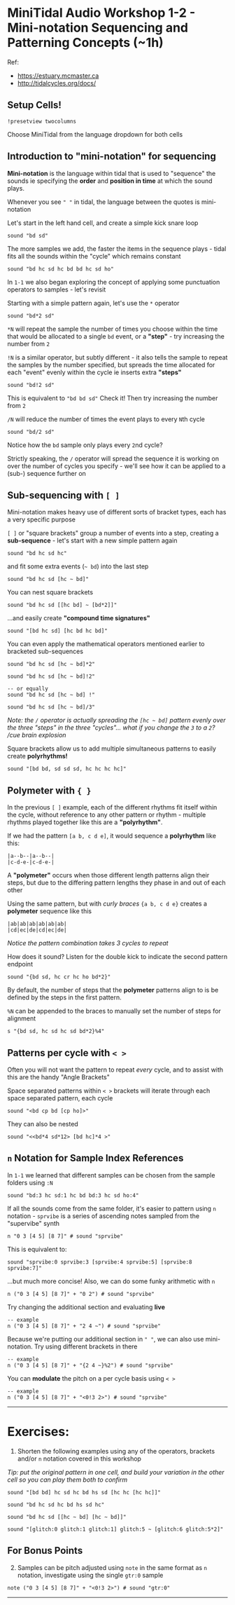 # MiniTidal Audio Workshop 1-2 - Mini-notation Sequencing and Patterning Concepts (~1h)

Ref: 
 - https://estuary.mcmaster.ca
 - http://tidalcycles.org/docs/

## Setup Cells!

`!presetview twocolumns`

Choose MiniTidal from the language dropdown for both cells

## Introduction to "mini-notation" for sequencing

**Mini-notation** is the language within tidal that is used to "sequence" the sounds ie specifying the **order** and **position in time** at which the sound plays.  

Whenever you see `" "` in tidal, the language between the quotes is mini-notation

Let's start in the left hand cell, and create a simple kick snare loop

```
sound "bd sd"
```

The more samples we add, the faster the items in the sequence plays - tidal fits all the sounds within the "cycle" which remains constant

```
sound "bd hc sd hc bd bd hc sd ho"
```

In `1-1` we also began exploring the concept of applying some punctuation operators to samples - let's revisit 

Starting with a simple pattern again, let's use the `*` operator

```
sound "bd*2 sd"
```

`*N` will repeat the sample the number of times you choose within the time that would be allocated to a single `bd` event, or a **"step"** - try increasing the number from `2`

`!N` is a similar operator, but subtly different - it also tells the sample to repeat the samples by the number specified, but spreads the time allocated for each "event" evenly within the cycle ie inserts extra **"steps"**

```
sound "bd!2 sd"
```

This is equivalent to `"bd bd sd"` Check it! Then try increasing the number from `2`

`/N` will reduce the number of times the event plays to every `N`th cycle

```
sound "bd/2 sd"
```

Notice how the `bd` sample only plays every `2`nd cycle?

Strictly speaking, the `/` operator will spread the sequence it is working on over the number of cycles you specify - we'll see how it can be applied to a (sub-) sequence further on

## Sub-sequencing with `[ ]`

Mini-notation makes heavy use of different sorts of bracket types, each has a very specific purpose

`[ ]` or "square brackets" group a number of events into a step, creating a **sub-sequence** - let's start with a new simple pattern again

```
sound "bd hc sd hc"
```

and fit some extra events (`~ bd`) into the last step

```
sound "bd hc sd [hc ~ bd]"
```

You can nest square brackets

```
sound "bd hc sd [[hc bd] ~ [bd*2]]"
```

...and easily create **"compound time signatures"**

```
sound "[bd hc sd] [hc bd hc bd]"
```

You can even apply the mathematical operators mentioned earlier to bracketed sub-sequences

```
sound "bd hc sd [hc ~ bd]*2"
```
```
sound "bd hc sd [hc ~ bd]!2"
```
```
-- or equally
sound "bd hc sd [hc ~ bd] !"
```
```
sound "bd hc sd [hc ~ bd]/3"
```

*Note: the `/` operator is actually spreading the `[hc ~ bd]` pattern evenly over the three "steps" in the three "cycles"... what if you change the `3` to a `2`? /cue brain explosion*

Square brackets allow us to add multiple simultaneous patterns to easily create **polyrhythms!**

```
sound "[bd bd, sd sd sd, hc hc hc hc]"
```

## Polymeter with `{ }`

In the previous `[ ]` example, each of the different rhythms fit itself within the cycle, without reference to any other pattern or rhythm - multiple rhythms played together like this are a **"polyrhythm"**.

If we had the pattern `[a b, c d e]`, it would sequence a **polyrhythm** like this:

```
|a--b--|a--b--|
|c-d-e-|c-d-e-|
```

A **"polymeter"** occurs when those different length patterns align their steps, but due to the differing pattern lengths they phase in and out of each other

Using the same pattern, but with *curly braces* `{a b, c d e}` creates a **polymeter** sequence like this

```
|ab|ab|ab|ab|ab|ab|
|cd|ec|de|cd|ec|de|
```

*Notice the pattern combination takes 3 cycles to repeat*

How does it sound? Listen for the double kick to indicate the second pattern endpoint

```
sound "{bd sd, hc cr hc ho bd*2}"
```

By default, the number of steps that the **polymeter** patterns align to is be defined by the steps in the first pattern.

`%N` can be appended to the braces to manually set the number of steps for alignment

```
s "{bd sd, hc sd hc sd bd*2}%4"
```

## Patterns per cycle with `< >`

Often you will not want the pattern to repeat *every* cycle, and to assist with this are the handy "Angle Brackets"

Space separated patterns within `< >` brackets will iterate through each space separated pattern, each cycle

```
sound "<bd cp bd [cp ho]>"
```

They can also be nested

```
sound "<<bd*4 sd*12> [bd hc]*4 >"
```
## `n` Notation for Sample Index References

In `1-1` we learned that different samples can be chosen from the sample folders using `:N`

```
sound "bd:3 hc sd:1 hc bd bd:3 hc sd ho:4"
```

If all the sounds come from the same folder, it's easier to pattern using `n` notation - `sprvibe` is a series of ascending notes sampled from the "supervibe" synth

```
n "0 3 [4 5] [8 7]" # sound "sprvibe"
```

This is equivalent to:
```
sound "sprvibe:0 sprvibe:3 [sprvibe:4 sprvibe:5] [sprvibe:8 sprvibe:7]"
```

...but much more concise! Also, we can do some funky arithmetic with `n`
```
n ("0 3 [4 5] [8 7]" + "0 2") # sound "sprvibe"
```

Try changing the additional section and evaluating **live**
```
-- example
n ("0 3 [4 5] [8 7]" + "2 4 ~") # sound "sprvibe"
```

Because we're putting our additional section in `" "`, we can also use mini-notation. Try using different brackets in there
```
-- example
n ("0 3 [4 5] [8 7]" + "{2 4 ~}%2") # sound "sprvibe"
```

You can **modulate** the pitch on a per cycle basis using `< >`
```
-- example
n ("0 3 [4 5] [8 7]" + "<0!3 2>") # sound "sprvibe"
```

---

# Exercises:

1. Shorten the following examples using any of the operators, brackets and/or `n` notation covered in this workshop

*Tip: put the original pattern in one cell, and build your variation in the other cell so you can play them both to confirm* 

```
sound "[bd bd] hc sd hc bd hs sd [hc hc [hc hc]]"

sound "bd hc sd hc bd hs sd hc"

sound "bd hc sd [[hc ~ bd] [hc ~ bd]]"

sound "[glitch:0 glitch:1 glitch:1] glitch:5 ~ [glitch:6 glitch:5*2]"
```

## For Bonus Points

2. Samples can be pitch adjusted using `note` in the same format as `n` notation, investigate using the single `gtr:0` sample
```
note ("0 3 [4 5] [8 7]" + "<0!3 2>") # sound "gtr:0"
```

---
